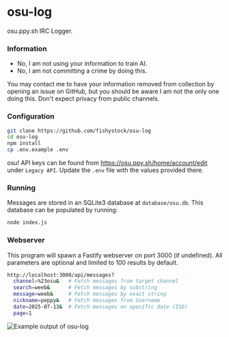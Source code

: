 # osu-log
osu.ppy.sh IRC Logger.

### Information
- No, I am not using your information to train AI.
- No, I am not committing a crime by doing this.

You may contact me to have your information removed from collection by opening an issue on GitHub, but you should be aware I am not the only one doing this. Don't expect privacy from public channels.

### Configuration
```bash
git clone https://github.com/fishystock/osu-log
cd osu-log
npm install
cp .env.example .env
```

osu! API keys can be found from https://osu.ppy.sh/home/account/edit under `Legacy API`. Update the `.env` file with the values provided there.

### Running
Messages are stored in an SQLite3 database at `database/osu.db`. This database can be populated by running:
```bash
node index.js
```

### Webserver
This program will spawn a Fastify webserver on port 3000 (if undefined). All parameters are optional and limited to 100 results by default.
```bash
http://localhost:3000/api/messages?
  channel=%23osu&   # Fetch messages from target channel
  search=weeb&      # Fetch messages by substring
  message=weeb&     # Fetch messages by exact string
  nickname=peppy&   # Fetch messages from Username
  date=2025-07-13&  # Fetch messages on specific date (ISO)
  page=1
```

![Example output of osu-log](https://files.catbox.moe/tnzhpv.png)
